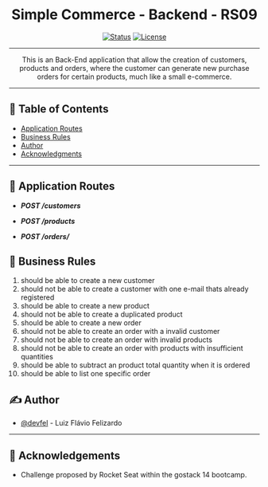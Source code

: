 <h1 align="center">Simple Commerce - Backend - RS09</h1>

<div align="center">

[![Status](https://img.shields.io/badge/status-active-success.svg)]()
[![License](https://img.shields.io/badge/license-MIT-blue.svg)](/LICENSE)

</div>

---

<p align="center"> 
This is an Back-End application that allow the creation of customers, products and orders, where the customer can generate new purchase orders for certain products, much like a small e-commerce.
  </p>

---

## 📝 Table of Contents

- [Application Routes](#routes)
- [Business Rules](#rules)
- [Author](#authors)
- [Acknowledgments](#acknowledgement)

---

## 🧐 Application Routes <a name = "routes"></a>

- **_POST /customers_**

- **_POST /products_**

- **_POST /orders/_**

## 💼 Business Rules <a name = "rules"></a>

1. should be able to create a new customer
1. should not be able to create a customer with one e-mail thats already registered
1. should be able to create a new product
1. should not be able to create a duplicated product
1. should be able to create a new order
1. should not be able to create an order with a invalid customer
1. should not be able to create an order with invalid products
1. should not be able to create an order with products with insufficient quantities
1. should be able to subtract an product total quantity when it is ordered
1. should be able to list one specific order

## ✍️ Author <a name = "authors"></a>

- [@devfel](https://github.com/devfel) - Luiz Flávio Felizardo

---

## 🎉 Acknowledgements <a name = "acknowledgement"></a>

- Challenge proposed by Rocket Seat within the gostack 14 bootcamp.
